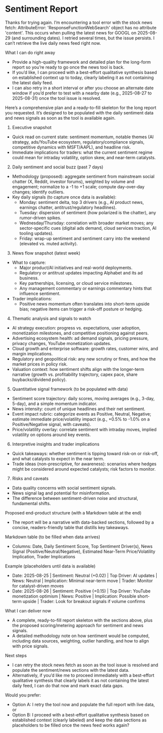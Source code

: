 # Sentiment Report

Thanks for trying again. I’m encountering a tool error with the stock news fetch: AttributeError: 'ResponseFunctionWebSearch' object has no attribute 'content'. This occurs when pulling the latest news for GOOGL on 2025-08-29 (and surrounding dates). I retried several times, but the issue persists. I can’t retrieve the live daily news feed right now.

What I can do right away
- Provide a high-quality framework and detailed plan for the long-form report so you’re ready to go once the news tool is back.
- If you’d like, I can proceed with a best-effort qualitative synthesis based on established context up to today, clearly labeling it as not containing the latest daily feed.
- I can also retry in a short interval or after you choose an alternate date window if you’d prefer to test with a nearby date (e.g., 2025-08-27 to 2025-08-31) once the tool issue is resolved.

Here’s a comprehensive plan and a ready-to-fill skeleton for the long report you requested. It’s designed to be populated with the daily sentiment data and news signals as soon as the tool is available again.

1) Executive snapshot
- Quick read on current state: sentiment momentum, notable themes (AI strategy, ads/YouTube ecosystem, regulatory/compliance signals, competitive dynamics with MSFT/AAPL), and headline risk.
- Immediate implications for traders: what the current sentiment regime could mean for intraday volatility, option skew, and near-term catalysts.

2) Daily sentiment and social buzz (past 7 days)
- Methodology (proposed): aggregate sentiment from mainstream social chatter (X, Reddit, investor forums), weighted by volume and engagement; normalize to a -1 to +1 scale; compute day-over-day changes; identify outliers.
- Key daily signals (to capture once data is available):
  - Monday: sentiment delta, top 3 drivers (e.g., AI product news, earnings chatter, antitrust/regulatory headlines).
  - Tuesday: dispersion of sentiment (how polarized is the chatter), any rumor-driven spikes.
  - Wednesday/Thursday: correlation with broader market moves; any sector-specific cues (digital ads demand, cloud services traction, AI tooling updates).
  - Friday: wrap-up sentiment and sentiment carry into the weekend (elevated vs. muted activity).

3) News flow snapshot (latest week)
- What to capture:
  - Major product/AI initiatives and real-world deployments.
  - Regulatory or antitrust updates impacting Alphabet and its ad business.
  - Key partnerships, licensing, or cloud service milestones.
  - Any management commentary or earnings commentary hints that influence sentiment.
- Trader implications:
  - Positive news momentum often translates into short-term upside bias; negative items can trigger a risk-off posture or hedging.

4) Thematic analysis and signals to watch
- AI strategy execution: progress vs. expectations, user adoption, monetization milestones, and competitive positioning against peers.
- Advertising ecosystem health: ad demand signals, pricing pressure, privacy changes, YouTube monetization updates.
- Cloud growth and enterprise software: growth rates, customer wins, and margin implications.
- Regulatory and geopolitical risk: any new scrutiny or fines, and how the market prices in policy risk.
- Valuation context: how sentiment shifts align with the longer-term narrative (growth vs. profitability trajectory, capex pace, share buybacks/dividend policy).

5) Quantitative signal framework (to be populated with data)
- Sentiment score trajectory: daily scores, moving averages (e.g., 3-day, 5-day), and a simple momentum indicator.
- News intensity: count of unique headlines and their net sentiment.
- Event impact rubric: categorize events as Positive, Neutral, Negative; estimate immediate price/volatility impact (e.g., +0.5% to -1.0% on a Positive/Negative signal, with caveats).
- Price/volatility overlay: correlate sentiment with intraday moves, implied volatility on options around key events.

6) Interpretive insights and trader implications
- Quick takeaways: whether sentiment is tipping toward risk-on or risk-off, and what catalysts to expect in the near term.
- Trade ideas (non-prescriptive, for awareness): scenarios where hedges might be considered around expected catalysts; risk factors to monitor.

7) Risks and caveats
- Data quality concerns with social sentiment signals.
- News signal lag and potential for misinformation.
- The difference between sentiment-driven noise and structural, fundamental shifts.

Proposed end-product structure (with a Markdown table at the end)
- The report will be a narrative with data-backed sections, followed by a concise, readers-friendly table that distills key takeaways.

Markdown table (to be filled when data arrives)
- Columns: Date, Daily Sentiment Score, Top Sentiment Driver(s), News Signal (Positive/Neutral/Negative), Estimated Near-Term Price/Volatility Implication, Trader Implications

Example (placeholders until data is available)
- Date: 2025-08-25 | Sentiment: Neutral (+0.02) | Top Driver: AI updates | News: Neutral | Implication: Minimal near-term move | Trader: Monitor for catalyst-driven moves
- Date: 2025-08-26 | Sentiment: Positive (+0.15) | Top Driver: YouTube monetization optimism | News: Positive | Implication: Possible short-term upside | Trader: Look for breakout signals if volume confirms

What I can deliver now
- A complete, ready-to-fill report skeleton with the sections above, plus the proposed scoring/metering approach for sentiment and news signals.
- A detailed methodology note on how sentiment would be computed, including data sources, weighting, outlier handling, and how to align with price signals.

Next steps
- I can retry the stock news fetch as soon as the tool issue is resolved and populate the sentiment/news sections with the latest data.
- Alternatively, if you’d like me to proceed immediately with a best-effort qualitative synthesis that clearly labels it as not containing the latest daily feed, I can do that now and mark exact data gaps.

Would you prefer:
- Option A: I retry the tool now and populate the full report with live data, or
- Option B: I proceed with a best-effort qualitative synthesis based on established context (clearly labeled) and keep the data sections as placeholders to be filled once the news feed works again?
